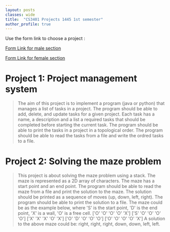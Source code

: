 ```yaml
---
layout: posts
classes: wide
title:  "CS3401 Projects 1445 1st semester"
author_profile: true
---
```

Use the form link to choose a project : 

[Form Link for male section](https://forms.gle/epTUNa6T51AF1vSp6)

[Form Link for female section](https://forms.gle/fKY6qwwh6shRWEVN8)

# Project 1: Project management system
> The aim of this project is to implement a  program (java or python) that manages a list of tasks in a project. The program should be able to add, delete, and update tasks for a given project. Each task has a name, a description and a list a required tasks that should be completed before starting the current task. The program should be able to print the tasks in a project in a topological order. The program should be able to read the tasks from a file and write the ordred tasks to a file. 

# Project 2: Solving the maze problem
> This project is about solving the maze problem using a stack. The maze is represented as a 2D array of characters. The maze has a start point and an end point. The program should be able to read the maze from a file and print the solution to the maze. The solution should be printed as a sequence of moves (up, down, left, right). The program should be able to print the solution to a file.
> The maze could be as the example below, where 'S' is the start point, 'D' is the end point, 'X' is a wall, 'O' is a free cell. 
>  ['O' 'O' 'O' 'O' 'X']
>  ['S' 'O' 'O' 'O' 'O']
>  ['X' 'X' 'X' 'O' 'X']
>  ['O' 'D' 'O' 'O' 'O']
>  ['O' 'O' 'O' 'O' 'X']
> A solution to the above maze could be: right, right, right, down, down, left, left.

